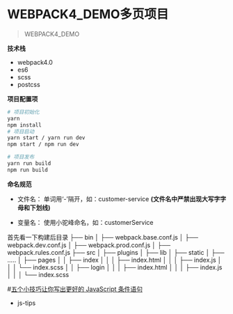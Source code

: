# WEBPACK4_DEMO多页项目

> WEBPACK4_DEMO

**技术栈**

* webpack4.0
* es6
* scss
* postcss

**项目配置项**
``` bash
# 项目初始化
yarn
npm install
# 项目启动
yarn start / yarn run dev
npm start / npm run dev

# 项目发布
yarn run build
npm run build
```

**命名规范**

- 文件名：
单词用‘-’隔开，如：customer-service
**(文件名中严禁出现大写字字母和下划线)**

- 变量名：
使用小驼峰命名，如：customerService

首先看一下构建后目录
├── bin
│ ├── webpack.base.conf.js
│ ├── webpack.dev.conf.js
│ ├── webpack.prod.conf.js
│ ├── webpack.rules.conf.js
├── src
│ ├── plugins
│ ├── lib
│ ├── static
│ ├── .....
│ ├── pages
│ │ ├── index
│ │ │ ├── index.html
│ │ │ ├── index.js
│ │ │ └── index.scss
│ │ ├── login
│ │ │ ├── index.html
│ │ │ ├── index.js
│ │ │ └── index.scss

#[五个小技巧让你写出更好的 JavaScript 条件语句](https://juejin.im/post/5bb9e3085188255c352d7326)
* js-tips


